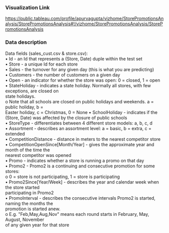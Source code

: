 
### Visualization Link

https://public.tableau.com/profile/apurvagupta/vizhome/StorePromotionsAnalysis/StorePromotionsAnalysis#!/vizhome/StorePromotionsAnalysis/StorePromotionsAnalysis

### Data description

Data fields (sales_cust.csv & store.csv):  
• Id - an Id that represents a (Store, Date) duple within the test set  
• Store - a unique Id for each store  
• Sales - the turnover for any given day (this is what you are predicting)  
• Customers - the number of customers on a given day  
• Open - an indicator for whether the store was open: 0 = closed, 1 = open  
• StateHoliday - indicates a state holiday. Normally all stores, with few exceptions, are closed on  
state holidays.  
o Note that all schools are closed on public holidays and weekends. a = public holiday, b =  
Easter holiday, c = Christmas, 0 = None
• SchoolHoliday - indicates if the (Store, Date) was affected by the closure of public schools  
• StoreType - differentiates between 4 different store models: a, b, c, d   
• Assortment - describes an assortment level: a = basic, b = extra, c = extended  
• CompetitionDistance - distance in meters to the nearest competitor store  
• CompetitionOpenSince[Month/Year] - gives the approximate year and month of the time the  
nearest competitor was opened  
• Promo - indicates whether a store is running a promo on that day  
• Promo2 - Promo2 is a continuing and consecutive promotion for some stores:  
o 0 = store is not participating, 1 = store is participating  
• Promo2Since[Year/Week] - describes the year and calendar week when the store started  
participating in Promo2  
• PromoInterval - describes the consecutive intervals Promo2 is started, naming the months the  
promotion is started anew.  
o E.g. "Feb,May,Aug,Nov" means each round starts in February, May, August, November  
of any given year for that store  
